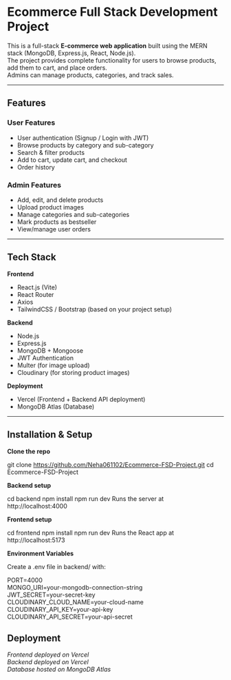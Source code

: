 #  Ecommerce Full Stack Development Project

This is a full-stack **E-commerce web application** built using the MERN stack (MongoDB, Express.js, React, Node.js).      
The project provides complete functionality for users to browse products, add them to cart, and place orders.      
Admins can manage products, categories, and track sales.     

---

## Features   

### User Features  
- User authentication (Signup / Login with JWT)    
- Browse products by category and sub-category    
- Search & filter products               
- Add to cart, update cart, and checkout     
- Order history      

### Admin Features    
- Add, edit, and delete products   
- Upload product images               
- Manage categories and sub-categories     
- Mark products as bestseller    
- View/manage user orders      

---

## Tech Stack     

**Frontend**     
- React.js (Vite)   
- React Router   
- Axios                                                
- TailwindCSS / Bootstrap (based on your project setup)      

**Backend**    
- Node.js         
- Express.js        
- MongoDB + Mongoose   
- JWT Authentication         
- Multer (for image upload)                
- Cloudinary (for storing product images)           
                           
**Deployment**           
- Vercel (Frontend + Backend API deployment)     
- MongoDB Atlas (Database)            

---           

## Installation & Setup

**Clone the repo**
   
   git clone https://github.com/Neha061102/Ecommerce-FSD-Project.git
   cd Ecommerce-FSD-Project

**Backend setup**

cd backend
npm install
npm run dev
Runs the server at http://localhost:4000

**Frontend setup**

cd frontend
npm install
npm run dev
Runs the React app at http://localhost:5173

**Environment Variables**

Create a .env file in backend/ with:    
    
PORT=4000                                    
MONGO_URI=your-mongodb-connection-string       
JWT_SECRET=your-secret-key            
CLOUDINARY_CLOUD_NAME=your-cloud-name          
CLOUDINARY_API_KEY=your-api-key             
CLOUDINARY_API_SECRET=your-api-secret   

## Deployment

*Frontend deployed on Vercel*  
*Backend deployed on Vercel*       
*Database hosted on MongoDB Atlas*       



